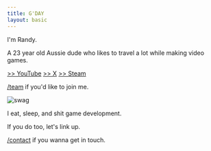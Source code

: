 ```yaml
---
title: G'DAY
layout: basic
---
```


I'm Randy.

A 23 year old Aussie dude who likes to travel a lot while making video games.

[>> YouTube](https://www.youtube.com/@randyprime)
[>> X](https://twitter.com/primalrandy)
[>> Steam](https://store.steampowered.com/developer/randygg)

[/team](/team) if you'd like to join me.

![swag](/images/swag.jpg)

I eat, sleep, and shit game development.

If you do too, let's link up.

[/contact](/contact) if you wanna get in touch.